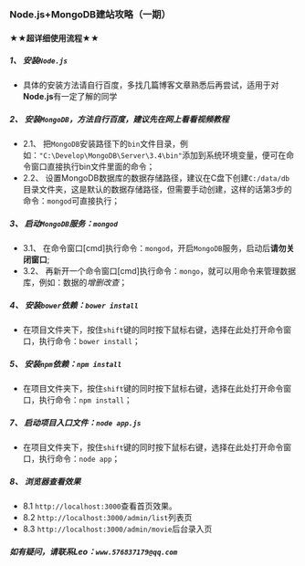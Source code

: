 ### Node.js+MongoDB建站攻略（一期）
#### ★★超详细使用流程★★
##### 1、 **安装`Node.js`**
* 具体的安装方法请自行百度，多找几篇博客文章熟悉后再尝试，适用于对**Node.js**有一定了解的同学
##### 2、 **安装`MongoDB`**，方法自行百度，建议先在网上看看视频教程
* 2.1、 把`MongoDB`安装路径下的`bin`文件目录，例如：`"C:\Develop\MongoDB\Server\3.4\bin"`添加到系统环境变量，便可在命令窗口直接执行bin文件里面的命令；
* 2.2、 设置MongoDB数据库的数据存储路径，建议在C盘下创建`C:/data/db`目录文件夹，这是默认的数据存储路径，但需要手动创建，这样的话第3步的命令：`mongod`可直接执行；
##### 3、 启动`MongoDB`服务：`mongod`
* 3.1、 在命令窗口[cmd]执行命令：`mongod`，开启`MongoDB`服务，启动后**请勿关闭窗口**;
* 3.2、 再新开一个命令窗口[cmd]执行命令：`mongo`，就可以用命令来管理数据库，例如：数据的*增删改查*；
##### 4、 安装`bower`依赖：`bower install`
* 在项目文件夹下，按住`shift`键的同时按下鼠标右键，选择在此处打开命令窗口，执行命令：`bower install`；
##### 5、 安装`npm`依赖：`npm install`
* 在项目文件夹下，按住`shift`键的同时按下鼠标右键，选择在此处打开命令窗口，执行命令：`npm install`；
##### 7、 启动项目入口文件：`node app.js`
* 在项目文件夹下，按住`shift`键的同时按下鼠标右键，选择在此处打开命令窗口，执行命令：`node app`；
##### 8、 浏览器查看效果
* 8.1  `http://localhost:3000`查看首页效果。
* 8.2  `http://localhost:3000/admin/list`列表页
* 8.3  `http://localhost:3000/admin/movie`后台录入页
##### 如有疑问，请联系Leo：`www.576837179@qq.com`
